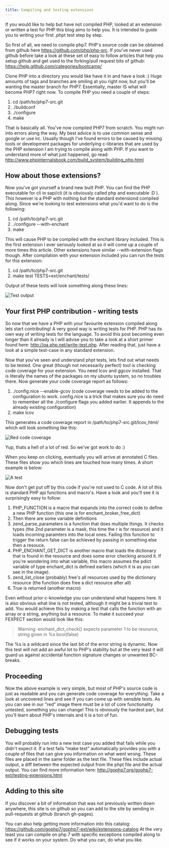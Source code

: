 ```yaml
---
title: Compiling and testing extensions
---
```


If you would like to help but have not compiled PHP, looked at an extension or written a test for PHP this blog aims to help you. It is intended to guide you to writing your first .phpt test step by step. 

So first of all, we need to compile php7. PHP's source code can be obtained from github here <https://github.com/php/php-src>. If you've never used github before take a look at these set of easy to follow articles that help you setup github and get used to the forking/pull request bits of github: <https://help.github.com/categories/bootcamp/>

Clone PHP into a directory you would like have it in and have a look :) Huge amounts of tags and branches are smiling at you right now, but you'll be wanting the master branch for PHP7. Essentially, master IS what will become PHP7 right now. To compile PHP you need a couple of steps:

1. cd /path/to/php7-src.git
2. ./buildconf
3. ./configure
4. make

That is basically all. You've now compiled PHP7 from scratch. You might run into errors along the way. My best advice is to use common sense and google or use irc. Usually though I've found errors to be caused by missing tools or development packages for underlying c-libraries that are used by the PHP extension I am trying to compile along with PHP. If you want to understand more of what just happened, go read: <http://www.phpinternalsbook.com/build_system/building_php.html>

## How about those extensions?

Now you've got yourself a brand new built PHP. You can find the PHP executable for cli in sapi/cli (it is obviously called php and executable :D ). This however is a PHP with nothing but the standard extensiond compiled along. Since we're looking to test extensions what you'd want to do is the following:

1. cd /path/to/php7-src.git
2. ./configure --with-enchant
3. make

This will cause PHP to be compiled with the enchant library included. This is the first extension I ever seriously looked at so it will come up a couple of more times this article. Other extensions have similar --with-extension flags though. After compilation with your extension included you can run the tests for this extension:

1. cd /path/to/php7-src.git
2. make test TESTS=ext/enchant/tests/

Output of these tests will look something along these lines:

![Test output](http://www.freeklijten.nl/l/library/download/g3DuuPhWsr-a-E-a-9nNPejdJs952RSp0O2Z/enchant-tests.png)

## Your first PHP contribution - writing tests

So now that we have a PHP with your favourite extension compiled along lets start contributing! A very good way is writing tests for PHP. PHP has its own way of writing tests for the language. To avoid this post becoming even longer than it already is I will advise you to take a look at a short primer found here: <http://qa.php.net/write-test.php>. After reading that, just have a look at a simple test-case in any standard extension.

Now that you've seen and understand phpt tests, lets find out what needs to be tested. One great (though not necessarily perfect) tool is checking code coverage for your extension. You need lcov and ggcov installed. That is literally the names of the packages on my ubuntu system, so no troubles there. Now generate your code coverage report as follows:

1. ./config.nice --enable-gcov (code coverage needs to be added to the configuration to work. config.nice is a trick that makes sure you do need to remember all the ./configure flags you added earlier. It appends to the already existing configuration)
2. make lcov

This generates a code coverage report in /path/to/php7-src.git/lcov_html/ which will look something like this:

![Red code coverage](http://www.freeklijten.nl/l/library/download/xcBDTl-a-Swk_a_omfxVGFOTLHQuiiDm2kHk/red.png)

Yup, thats a hell of a lot of red. So we've got work to do :)

When you keep on clicking, eventually you will arrive at annotated C files. These files show you which lines are touched how many times. A short example is below:

![A test](http://www.freeklijten.nl/l/library/download/fRkUk9Vqc34nxS-a-bI7RBBEcmEk8MAOiv/simple_function_cc.png)

Now don't get put off by this code if you're not used to C code. A lot of this is standard PHP api functions and macro's. Have a look and you'll see it is surprisingly easy to follow:

1. PHP_FUNCTION is a macro that expands into the correct code to define a new PHP function (this one is for enchant_broker_free_dict)
2. Then there are some variable definitions
3. zend_parse_parameters is a function that does multiple things. It checks types (the 2nd parameter is a mask, this time the r is for resource) and it loads incoming paramters into the local ones. Failing this function to trigger the return false can be achieved by passing in something else then a resouce.
4. PHP_ENCHANT_GET_DICT is another macro that loads the dictionary that is found in the resource and does some error checking around it. If you're wondering into what variable, this macro assumes the pdict variable of type enchant_dict is defined earliers (which it is as you can see in the image).
5. zend_list_close (probably) free's all resources used by the dictionary resource (the function does free a dict resource after all)
6. True is returned (another macro)

Even without prior c-knowledge you can understand what happens here. It is also obvious what line is not tested, although it might be a trivial test to add. You would achieve this by making a test that calls the function with an array or a string, anything but a resource. To make it succeed your FEXPECT section would look like this:

> Warning: enchant_dict_check() expects parameter 1 to be resource, string given in %s
> bool(false)

The %s is a wildcard since the last bit of the error string is dynamic. Now this test will not add an awful lot to PHP's stability but at the very least it will guard us against accidental function signature changes or unwanted BC-breaks.

## Proceeding

Now the above example is very simple, but most of PHP's source code is just as readable and you can generate code coverage for everything. Take a look at uncovered lines and see if you can come up with sensible tests. As you can see in our "red" image there must be a lot of core functionality untested, something you can change! This is obviously the hardest part, but you'll learn about PHP's internals and it is a ton of fun.

## Debugging tests

You will probably run into a new test case you added that fails while you didn't expect it. If a test fails “make test” automatically provides you with a couple of files that can give you information on what went wrong. These files are placed in the same folder as the test file. These files include actual output, a diff between the expected output from the phpt file and the actual output. You can find more information here: <http://gophp7.org/gophp7-ext/testing-extensions.html>

## Adding to this site

If you discover a bit of information that was not previously written down anywhere, this site is on github so you can add to the site by sending in pull-requests at github (branch gh-pages).

You can also help getting more information into this catalog: <https://github.com/gophp7/gophp7-ext/wiki/extensions-catalog> At the very least you can compile on php 7 with specific exceptions compiled along to see if it works on your system. Do what you can, do what you like.

